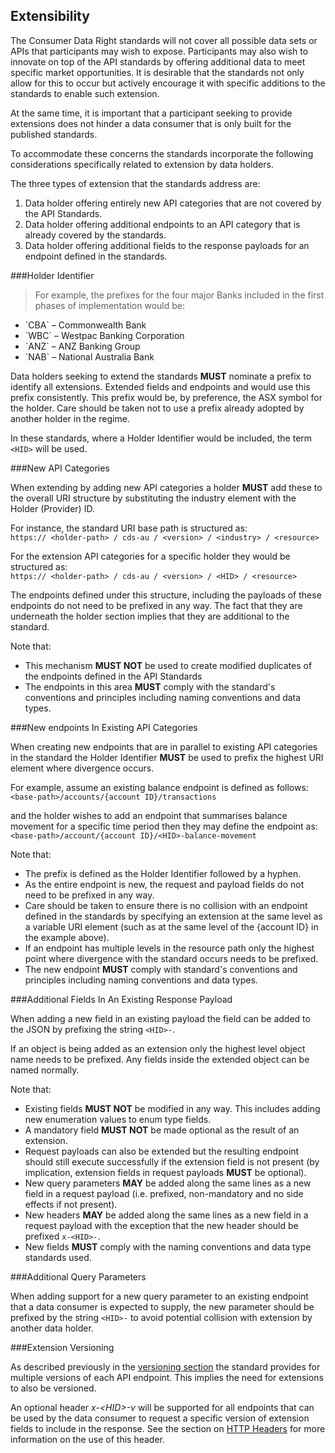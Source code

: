 ## Extensibility

The Consumer Data Right standards will not cover all possible data sets or APIs that participants may wish to expose. Participants may also wish to innovate on top of the API standards by offering additional data to meet specific market opportunities. It is desirable that the standards not only allow for this to occur but actively encourage it with specific additions to the standards to enable such extension.

At the same time, it is important that a participant seeking to provide extensions does not hinder a data consumer that is only built for the published standards.

To accommodate these concerns the standards incorporate the following considerations specifically related to extension by data holders.


The three types of extension that the standards address are:

1. Data holder offering entirely new API categories that are not covered by the API Standards.
2. Data holder offering additional endpoints to an API category that is already covered by the standards.
3. Data holder offering additional fields to the response payloads for an endpoint defined in the standards.

###Holder Identifier

> For example, the prefixes for the four major Banks included in the first phases of implementation would be:
<ul>
<li>`CBA` – Commonwealth Bank</li>
<li>`WBC` – Westpac Banking Corporation</li>
<li>`ANZ` – ANZ Banking Group</li>
<li>`NAB` – National Australia Bank</li>
</ul>

Data holders seeking to extend the standards **MUST** nominate a prefix to identify all extensions. Extended fields and endpoints and would use this prefix consistently. This prefix would be, by preference, the ASX symbol for the holder. Care should be taken not to use a prefix already adopted by another holder in the regime.

In these standards, where a Holder Identifier would be included, the term `<HID>` will be used.

###New API Categories

When extending by adding new API categories a holder **MUST** add these to the overall URI structure by substituting the industry element with the Holder (Provider) ID.

For instance, the standard URI base path is structured as:  
`https:// <holder-path> / cds-au / <version> / <industry> / <resource>`

For the extension API categories for a specific holder they would be structured as:  
`https:// <holder-path> / cds-au / <version> / <HID> / <resource>`

The endpoints defined under this structure, including the payloads of these endpoints do not need to be prefixed in any way. The fact that they are underneath the holder section implies that they are additional to the standard.


Note that:

* This mechanism **MUST NOT** be used to create modified duplicates of the endpoints defined in the API Standards
* The endpoints in this area **MUST** comply with the standard's conventions and principles including naming conventions and data types.

###New endpoints In Existing API Categories

When creating new endpoints that are in parallel to existing API categories in the standard the Holder Identifier **MUST** be used to prefix the highest URI element where divergence occurs.

For example, assume an existing balance endpoint is defined as follows:  
`<base-path>/accounts/{account ID}/transactions`

and the holder wishes to add an endpoint that summarises balance movement for a specific time period then they may define the endpoint as:  
`<base-path>/account/{account ID}/<HID>-balance-movement`


Note that:

* The prefix is defined as the Holder Identifier followed by a hyphen.
* As the entire endpoint is new, the request and payload fields do not need to be prefixed in any way.
* Care should be taken to ensure there is no collision with an endpoint defined in the standards by specifying an extension at the same level as a variable URI element (such as at the same level of the {account ID} in the example above).
* If an endpoint has multiple levels in the resource path only the highest point where divergence with the standard occurs needs to be prefixed.
* The new endpoint **MUST** comply with standard's conventions and principles including naming conventions and data types.

###Additional Fields In An Existing Response Payload

When adding a new field in an existing payload the field can be added to the JSON by prefixing the string `<HID>-`.

If an object is being added as an extension only the highest level object name needs to be prefixed. Any fields inside the extended object can be named normally.


Note that:

* Existing fields **MUST NOT** be modified in any way. This includes adding new enumeration values to enum type fields.
* A mandatory field **MUST NOT** be made optional as the result of an extension.
* Request payloads can also be extended but the resulting endpoint should still execute successfully if the extension field is not present (by implication, extension fields in request payloads **MUST** be optional).
* New query parameters **MAY** be added along the same lines as a new field in a request payload (i.e. prefixed, non-mandatory and no side effects if not present).
* New headers **MAY** be added along the same lines as a new field in a request payload with the exception that the new header should be prefixed `x-<HID>-`.
* New fields **MUST** comply with the naming conventions and data type standards used.

###Additional Query Parameters

When adding support for a new query parameter to an existing endpoint that a data consumer is expected to supply, the new parameter should be prefixed by the string `<HID>-` to avoid potential collision with extension by another data holder.

###Extension Versioning

As described previously in the [versioning section](#versioning) the standard provides for multiple versions of each API endpoint. This implies the need for extensions to also be versioned.

An optional header <i>x-&lt;HID&gt;-v</i> will be supported for all endpoints that can be used by the data consumer to request a specific version of extension fields to include in the response. See the section on [HTTP Headers](#http-headers) for more information on the use of this header.
